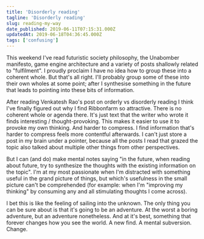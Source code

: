 ```yaml
---
title: 'Disorderly reading'
tagline: 'Disorderly reading'
slug: reading-my-way
date_published: 2019-06-11T07:15:31.000Z
updatedAt: 2019-06-18T04:36:45.000Z
tags: ['confusing']
---
```


This weekend I've read futuristic society philosophy, the Unabomber manifesto, game engine architecture and a variety of posts shallowly related to "fulfilment". I proudly proclaim I have no idea how to group these into a coherent whole. But that's all right. I'll probably group some of these into their own wholes at some point; after I synthesise something in the future that leads to pointing into these bits of information.

After reading Venkatesh Rao's post on orderly vs disorderly reading I think I've finally figured out why I find Ribbonfarm so attractive. There is no coherent whole or agenda there. It's just text that the writer who wrote it finds interesting / thought-provoking. This makes it easier to use it to provoke my own thinking. And harder to compress. I find information that's harder to compress feels more contentful afterwards. I can't just store a post in my brain under a pointer, because all the posts I read that grazed the topic also talked about multiple other things from other perspectives.

But I can (and do) make mental notes saying "in the future, when reading about future, try to synthesize the thoughts with the existing information on the topic". I'm at my most passionate when I'm distracted with something useful in the grand picture of things, but which's usefulness in the small picture can't be comprehended (for example: when I'm "improving my thinking" by consuming any and all stimulating thoughts I come across).

I bet this is like the feeling of sailing into the unknown. The only thing you can be sure about is that it's going to be an adventure. At the worst a boring adventure, but an adventure nonetheless. And at it's best, something that forever changes how you see the world. A new find. A mental subversion. Change.
